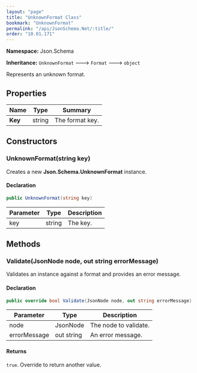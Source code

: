 ```yaml
---
layout: "page"
title: "UnknownFormat Class"
bookmark: "UnknownFormat"
permalink: "/api/JsonSchema.Net/:title/"
order: "10.01.171"
---
```

**Namespace:** Json.Schema

**Inheritance:**
`UnknownFormat`
 🡒 
`Format`
 🡒 
`object`

Represents an unknown format.

## Properties

| Name | Type | Summary |
|---|---|---|
| **Key** | string | The format key. |

## Constructors

### UnknownFormat(string key)

Creates a new **Json.Schema.UnknownFormat** instance.

#### Declaration

```c#
public UnknownFormat(string key)
```

| Parameter | Type | Description |
|---|---|---|
| key | string | The key. |


## Methods

### Validate(JsonNode node, out string errorMessage)

Validates an instance against a format and provides an error message.

#### Declaration

```c#
public override bool Validate(JsonNode node, out string errorMessage)
```

| Parameter | Type | Description |
|---|---|---|
| node | JsonNode | The node to validate. |
| errorMessage | out string | An error message. |


#### Returns

`true`.  Override to return another value.

